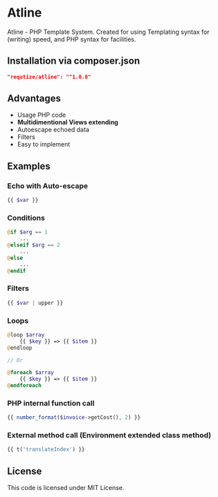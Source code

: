 # Atline
Atline - PHP Template System. Created for using Templating syntax for (writing) speed, and PHP syntax for facilities.

## Installation via composer.json

```json
"requtize/atline": "^1.0.0"
```

## Advantages
- Usage PHP code
- **Multidimentional Views extending**
- Autoescape echoed data
- Filters
- Easy to implement

## Examples

### Echo with Auto-escape
~~~php
{{ $var }}
~~~

### Conditions
~~~php
@if $arg == 1
    ...
@elseif $arg == 2
    ...
@else
    ...
@endif
~~~

### Filters
~~~php
{{ $var | upper }}
~~~

### Loops
~~~php
@loop $array
    {{ $key }} => {{ $item }}
@endloop

// Or

@foreach $array
    {{ $key }} => {{ $item }}
@endforeach
~~~

### PHP internal function call
~~~php
{{ number_format($invoice->getCost(), 2) }}
~~~

### External method call (Environment extended class method)
~~~php
{{ t('translateIndex') }}
~~~

## License
This code is licensed under MIT License.
